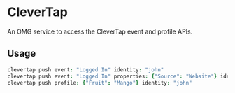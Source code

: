 # CleverTap
An OMG service to access the CleverTap event and profile APIs.

## Usage
```coffeescript
clevertap push event: "Logged In" identity: "john"
clevertap push event: "Logged In" properties: {"Source": "Website"} identity: "john"
clevertap push profile: {"Fruit": "Mango"} identity: "john"
```
